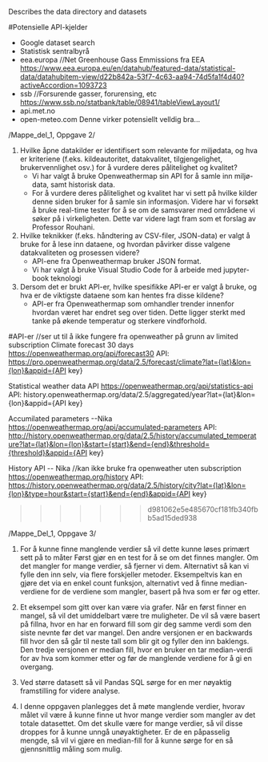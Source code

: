 Describes the data directory and datasets

#Potensielle API-kjelder
- Google dataset search
- Statistisk sentralbyrå
- eea.europa //Net Greenhouse Gass Emmissions fra EEA
    https://www.eea.europa.eu/en/datahub/featured-data/statistical-data/datahubitem-view/d22b842a-53f7-4c63-aa94-74d5fa1f4d40?activeAccordion=1093723
- ssb //Forsurende gasser, forurensing, etc
    https://www.ssb.no/statbank/table/08941/tableViewLayout1/
- api.met.no
- open-meteo.com
    Denne virker potensiellt velldig bra...


/Mappe_del_1, Oppgave 2/
1. Hvilke åpne datakilder er identifisert som relevante for miljødata, og hva er kriteriene (f.eks. kildeautoritet, datakvalitet, tilgjengelighet, brukervennlighet osv.) for å vurdere deres pålitelighet og kvalitet?
    - Vi har valgt å bruke Openweathermap sin API for å samle inn miljø-data, samt historisk data.
    - For å vurdere deres pålitelighet og kvalitet har vi sett på hvilke kilder denne siden bruker for å samle sin informasjon. Videre har vi forsøkt å bruke real-time tester for å se om de samsvarer med områdene vi søker på i virkeligheten. Dette var videre lagt fram som et forslag av Professor Rouhani.
2. Hvilke teknikker (f.eks. håndtering av CSV-filer, JSON-data) er valgt å bruke for å lese inn dataene, og hvordan påvirker disse valgene datakvaliteten og prosessen videre?
    - API-ene fra Openweathermap bruker JSON format. 
    - Vi har valgt å bruke Visual Studio Code for å arbeide med jupyter-book teknologi
3. Dersom det er brukt API-er, hvilke spesifikke API-er er valgt å bruke, og hva er de viktigste dataene som kan hentes fra disse kildene?
    - API-er fra Openweathermap som omhandler trender innenfor hvordan været har endret seg over tiden. Dette ligger sterkt med tanke på økende temperatur og sterkere vindforhold.



#API-er //ser ut til å ikke fungere fra openweather på grunn av limited subscription
Climate forecast 30 days
https://openweathermap.org/api/forecast30
API:
https://pro.openweathermap.org/data/2.5/forecast/climate?lat={lat}&lon={lon}&appid={API key}

Statistical weather data API
https://openweathermap.org/api/statistics-api
API:
history.openweathermap.org/data/2.5/aggregated/year?lat={lat}&lon={lon}&appid={API key}

Accumilated parameters --Nika
https://openweathermap.org/api/accumulated-parameters
API:
http://history.openweathermap.org/data/2.5/history/accumulated_temperature?lat={lat}&lon={lon}&start={start}&end={end}&threshold={threshold}&appid={API key}

History API -- Nika //kan ikke bruke fra openweather uten subscription
https://openweathermap.org/history
API:
https://history.openweathermap.org/data/2.5/history/city?lat={lat}&lon={lon}&type=hour&start={start}&end={end}&appid={API key}
>>>>>>> d981062e5e485670cf181fb340fbb5ad15ded938

/Mappe_Del_1, Oppgave 3/

1. For å kunne finne manglende verdier så vil dette kunne løses primært sett på to måter Først gjør en en test for å se om det finnes mangler. Om det mangler for mange verdier, så fjerner vi dem. Alternativt så kan vi fylle den inn selv, via flere forskjeller metoder. Eksempeltvis kan en gjøre det via en enkel count funksjon, alternativt ved å finne median-verdiene for de verdiene som mangler, basert på hva som er før og etter. 

2. Et eksempel som gitt over kan være via grafer. Når en først finner en mangel, så vil det umiddelbart være tre muligheter. De vil så være basert på fillna, hvor en har en forward fill som gir deg samme verdi som den siste nevnte før det var mangel. Den andre versjonen er en backwards fill hvor den så går til neste tall som blir git og fyller den inn baklengs. Den tredje versjonen er median fill, hvor en bruker en tar median-verdi for av hva som kommer etter og før de manglende verdiene for å gi en overgang.

3. Ved større datasett så vil Pandas SQL sørge for en mer nøyaktig framstilling for videre analyse.

4. I denne oppgaven planlegges det å møte manglende verdier, hvorav målet vil være å kunne finne ut hvor mange verdier som mangler av det totale datasettet. Om det skulle være for mange verdier, så vil disse droppes for å kunne unngå unøyaktigheter. Er de en påpasselig mengde, så vil vi gjøre en median-fill for å kunne sørge for en så gjennsnittlig måling som mulig. 

